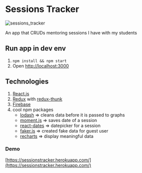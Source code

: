 # Sessions Tracker

![sessions_tracker](https://i.ibb.co/bNvbX6V/Screenshot-2019-05-25-at-21-05-45.png)

An app that CRUDs mentoring sessions I have with my students

## Run app in dev env

1. `npm install && npm start`
2. Open [http://localhost:3000](http://localhost:3000)

## Technologies

1. [React.js](https://reactjs.org/)
2. [Redux](https://redux.js.org/) with [redux-thunk](https://github.com/reduxjs/redux-thunk)
3. [Firebase](https://firebase.google.com/)
4. cool npm packages
   - [lodash](https://lodash.com/) => cleans data before it is passed to graphs
   - [moment.js](https://momentjs.com/) => saves date of a session
   - [react-dates](https://github.com/airbnb/react-dates) => datepicker for a session
   - [faker.js](https://github.com/marak/Faker.js/) => created fake data for guest user
   - [recharts](http://recharts.org/) => display meaningful data

### Demo

[https://sessionstracker.herokuapp.com/](https://sessionstracker.herokuapp.com/)
